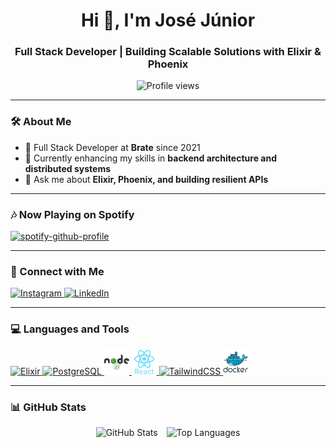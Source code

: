 <h1 align="center">Hi 👋, I'm José Júnior</h1>
<h3 align="center">Full Stack Developer | Building Scalable Solutions with Elixir & Phoenix</h3>

<p align="center">
  <img src="https://komarev.com/ghpvc/?username=josesfjunior&label=Profile%20views&color=0e75b6&style=flat" alt="Profile views" />
</p>

---

### 🛠️ About Me
- 🔭 Full Stack Developer at **Brate** since 2021
- 🌱 Currently enhancing my skills in **backend architecture and distributed systems**
- 💬 Ask me about **Elixir, Phoenix, and building resilient APIs**

---

### 🎶 Now Playing on Spotify
[![spotify-github-profile](https://spotify-github-profile.kittinanx.com/api/view?uid=y1n5djxpn426vwk991lvlfu57&cover_image=true&theme=novatorem&show_offline=false&background_color=121212&interchange=false&bar_color=53b14f&bar_color_cover=false)](https://spotify-github-profile.kittinanx.com/api/view?uid=y1n5djxpn426vwk991lvlfu57&redirect=true)

---

### 🚀 Connect with Me
<p align="left">
  <a href="https://instagram.com/josesfjunior" target="blank">
    <img src="https://raw.githubusercontent.com/rahuldkjain/github-profile-readme-generator/master/src/images/icons/Social/instagram.svg" alt="Instagram" height="30" width="40" />
  </a>
  <a href="https://www.linkedin.com/in/josesfjunior" target="blank">
    <img src="https://raw.githubusercontent.com/rahuldkjain/github-profile-readme-generator/master/src/images/icons/Social/linked-in-alt.svg" alt="LinkedIn" height="30" width="40" />
  </a>
</p>

---

### 💻 Languages and Tools
<p align="left">
  <a href="https://elixir-lang.org" target="_blank" rel="noreferrer">
    <img src="https://www.vectorlogo.zone/logos/elixir-lang/elixir-lang-icon.svg" alt="Elixir" width="40" height="40"/>
  </a>
  <a href="https://www.postgresql.org/" target="_blank" rel="noreferrer">
    <img src="https://www.vectorlogo.zone/logos/postgresql/postgresql-icon.svg" alt="PostgreSQL" width="40" height="40"/>
  </a>
  <a href="https://nodejs.org" target="_blank" rel="noreferrer">
    <img src="https://raw.githubusercontent.com/devicons/devicon/master/icons/nodejs/nodejs-original-wordmark.svg" alt="Node.js" width="40" height="40"/>
  </a>
  <a href="https://reactjs.org/" target="_blank" rel="noreferrer">
    <img src="https://raw.githubusercontent.com/devicons/devicon/master/icons/react/react-original-wordmark.svg" alt="React" width="40" height="40"/>
  </a>
  <a href="https://tailwindcss.com/" target="_blank" rel="noreferrer">
    <img src="https://www.vectorlogo.zone/logos/tailwindcss/tailwindcss-icon.svg" alt="TailwindCSS" width="40" height="40"/>
  </a>
  <a href="https://www.docker.com/" target="_blank" rel="noreferrer">
    <img src="https://raw.githubusercontent.com/devicons/devicon/master/icons/docker/docker-original-wordmark.svg" alt="Docker" width="40" height="40"/>
  </a>
</p>

---

### 📊 GitHub Stats
<p align="center">
  <img src="https://github-readme-stats.vercel.app/api?username=josesfjunior&show_icons=true&locale=en" alt="GitHub Stats" style="margin-right: 10px;" />
  <img src="https://github-readme-stats.vercel.app/api/top-langs?username=josesfjunior&show_icons=true&locale=en&layout=compact" alt="Top Languages" />
</p>
